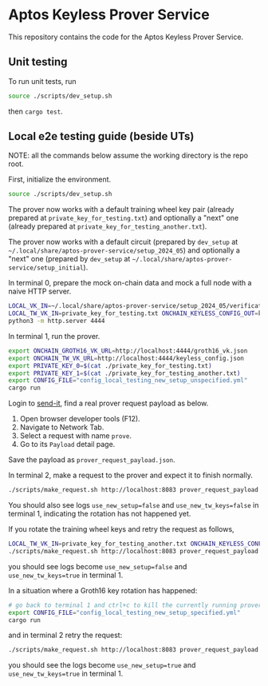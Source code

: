 # Aptos Keyless Prover Service

This repository contains the code for the Aptos Keyless Prover Service.

## Unit testing

To run unit tests, run 

```bash
source ./scripts/dev_setup.sh
```

then `cargo test`. 

## Local e2e testing guide (beside UTs)

NOTE: all the commands below assume the working directory is the repo root.

First, initialize the environment.
```bash
source ./scripts/dev_setup.sh
```

The prover now works with a default training wheel key pair (already prepared at `private_key_for_testing.txt`)
and optionally a "next" one (already prepared at `private_key_for_testing_another.txt`).

The prover now works with a default circuit (prepared by `dev_setup` at `~/.local/share/aptos-prover-service/setup_2024_05`)
and optionally a "next" one (prepared by `dev_setup` at `~/.local/share/aptos-prover-service/setup_initial`).

In terminal 0, prepare the mock on-chain data and mock a full node with a naive HTTP server.
```bash
LOCAL_VK_IN=~/.local/share/aptos-prover-service/setup_2024_05/verification_key.json ONCHAIN_VK_OUT=groth16_vk.json cargo test groth16_vk_rewriter
LOCAL_TW_VK_IN=private_key_for_testing.txt ONCHAIN_KEYLESS_CONFIG_OUT=keyless_config.json cargo test tw_vk_rewriter
python3 -m http.server 4444
```

In terminal 1, run the prover.
```bash
export ONCHAIN_GROTH16_VK_URL=http://localhost:4444/groth16_vk.json
export ONCHAIN_TW_VK_URL=http://localhost:4444/keyless_config.json
export PRIVATE_KEY_0=$(cat ./private_key_for_testing.txt) 
export PRIVATE_KEY_1=$(cat ./private_key_for_testing_another.txt)
export CONFIG_FILE="config_local_testing_new_setup_unspecified.yml" 
cargo run
```

Login to [send-it](https://send-it.aptoslabs.com/home/), find a real prover request payload as below.
1. Open browser developer tools (F12).
2. Navigate to Network Tab.
3. Select a request with name `prove`.
4. Go to its `Payload` detail page.

Save the payload as `prover_request_payload.json`.

In terminal 2, make a request to the prover and expect it to finish normally.
```bash
./scripts/make_request.sh http://localhost:8083 prover_request_payload.json
```
You should also see logs `use_new_setup=false` and `use_new_tw_keys=false` in terminal 1,
indicating the rotation has not happened yet.


If you rotate the training wheel keys and retry the request as follows,
```bash
LOCAL_TW_VK_IN=private_key_for_testing_another.txt ONCHAIN_KEYLESS_CONFIG_OUT=keyless_config.json cargo test tw_vk_rewriter
./scripts/make_request.sh http://localhost:8083 prover_request_payload.json
```
you should see logs become `use_new_setup=false` and `use_new_tw_keys=true` in terminal 1.

In a situation where a Groth16 key rotation has happened:
```bash
# go back to terminal 1 and ctrl+c to kill the currently running prover.
export CONFIG_FILE="config_local_testing_new_setup_specified.yml"
cargo run
```
and in terminal 2 retry the request:
```bash
./scripts/make_request.sh http://localhost:8083 prover_request_payload.json
```

you should see the logs become `use_new_setup=true` and `use_new_tw_keys=true` in terminal 1.
